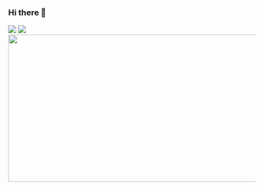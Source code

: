 ### Hi there 👋

<span>
  <a href="https://hwang-1.gitbook.io/til/"><img src="https://img.shields.io/badge/Tech_Blog-000000?style=plastic&logo=GitBook&logoColor=FFFFFF"/></a>
  <a href="https://velog.io/@hgh1472/posts"><img src="https://img.shields.io/badge/Velog-20C997?style=plastic&logo=Velog&logoColor=white"/>
  </a>
</span>
<br>


<a href="https://github.com/devxb/gitanimals">
<img
  src="https://render.gitanimals.org/farms/hgh1472"
  width="600"
  height="300"
/>
</a>
  

<!-- [![Solved.ac Profile](http://mazassumnida.wtf/api/v2/generate_badge?boj=hgh1472)](https://solved.ac/hgh1472/) -->
<!--
**hgh1472/hgh1472** is a ✨ _special_ ✨ repository because its `README.md` (this file) appears on your GitHub profile.

Here are some ideas to get you started:

- 🔭 I’m currently working on ...
- 🌱 I’m currently learning ...
- 👯 I’m looking to collaborate on ...
- 🤔 I’m looking for help with ...
- 💬 Ask me about ...
- 📫 How to reach me: ...
- 😄 Pronouns: ...
- ⚡ Fun fact: ...
-->
